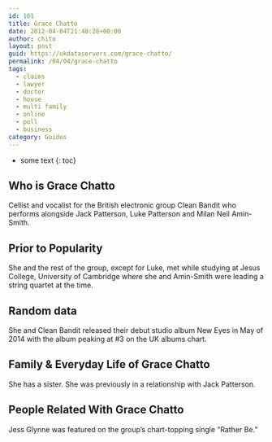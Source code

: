 ```yaml
---
id: 101
title: Grace Chatto
date: 2012-04-04T21:48:28+00:00
author: chito
layout: post
guid: https://ukdataservers.com/grace-chatto/
permalink: /04/04/grace-chatto
tags:
  - claims
  - lawyer
  - doctor
  - house
  - multi family
  - online
  - poll
  - business
category: Guides
---
```


* some text
{: toc}


## Who is  Grace Chatto
                  
                  
                  
Cellist and vocalist for the British electronic group Clean Bandit who performs alongside Jack Patterson, Luke Patterson and Milan Neil Amin-Smith.
                  
                
                
                
## Prior to Popularity 
                  
                  
                  
She and the rest of the group, except for Luke, met while studying at Jesus College, University of Cambridge where she and Amin-Smith were leading a string quartet at the time.
                  
                
                
                
## Random data 
                  
                  
                  
She and Clean Bandit released their debut studio album New Eyes in May of 2014 with the album peaking at #3 on the UK albums chart.
                  
                
                
                
## Family & Everyday Life of Grace Chatto
                  
                  
                  
She has a sister. She was previously in a relationship with Jack Patterson.
                  
                
                
                
## People Related With  Grace Chatto
                  
                  
                  
Jess Glynne was featured on the group&#8217;s chart-topping single &#8220;Rather Be.&#8221;
                  
                
              
            
          
          
          
    
    
  
